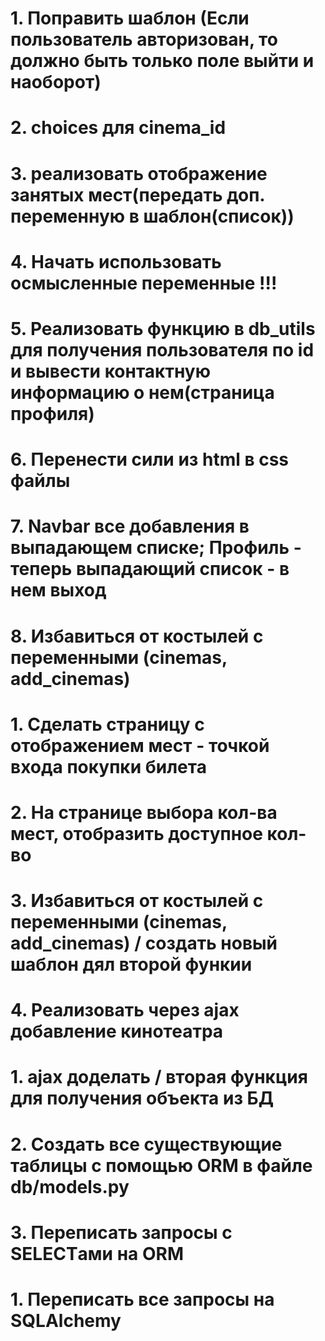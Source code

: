 # 1. Поправить шаблон (Если пользователь авторизован, то должно быть только поле выйти и наоборот)
# 2. choices для cinema_id
# 3. реализовать отображение занятых мест(передать доп. переменную в шаблон(список))
# 4. Начать использовать осмысленные переменные !!!
# 5. Реализовать функцию в db_utils для получения пользователя по id и вывести контактную информацию о нем(страница профиля)
# 6. Перенести сили из html в css файлы
# 7. Navbar все добавления в выпадающем списке; Профиль - теперь выпадающий список - в нем выход
# 8. Избавиться от костылей с переменными (cinemas, add_cinemas)




# 1.  Сделать страницу с отображением мест - точкой входа покупки билета
# 2. На странице выбора кол-ва мест, отобразить доступное кол-во
# 3. Избавиться от костылей с переменными (cinemas, add_cinemas) / создать новый шаблон дял второй функии
# 4. Реализовать через ajax добавление кинотеатра



# 1. ajax доделать / вторая функция для получения объекта из БД
# 2. Создать все существующие таблицы с помощью ORM в файле db/models.py 
# 3. Переписать запросы с SELECTами на ORM

# 1. Переписать все запросы на SQLAlchemy
